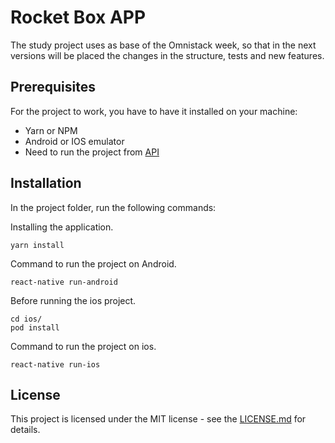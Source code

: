 # Rocket Box APP

The study project uses as base of the Omnistack week, so that in the next versions will be placed the changes in the structure, tests and new features.

## Prerequisites

For the project to work, you have to have it installed on your machine:

- Yarn or NPM
- Android or IOS emulator
- Need to run the project from [API](https://github.com/renesoaresse/oministack-rocket-box-api)

## Installation

In the project folder, run the following commands:

Installing the application.

```
yarn install
```

Command to run the project on Android.

```
react-native run-android
```

Before running the ios project.

```
cd ios/
pod install
```

Command to run the project on ios.

```
react-native run-ios
```

## License

This project is licensed under the MIT license - see the [LICENSE.md](LICENSE.md) for details.
